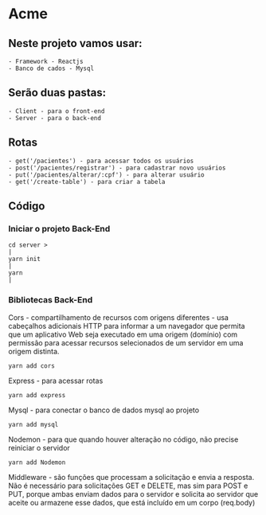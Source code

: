 # Acme

## Neste projeto vamos usar:

    - Framework - Reactjs
    - Banco de cados - Mysql

## Serão duas pastas:

    - Client - para o front-end
    - Server - para o back-end
  
## Rotas

    - get('/pacientes') - para acessar todos os usuários
    - post('/pacientes/registrar') - para cadastrar novo usuários
    - put('/pacientes/alterar/:cpf') - para alterar usuário
    - get('/create-table') - para criar a tabela
  
## Código

### Iniciar o projeto Back-End

    cd server >
    |
    yarn init
    |
    yarn
    |

### Bibliotecas Back-End

Cors - compartilhamento de recursos com origens diferentes - usa cabeçalhos adicionais HTTP para informar a um navegador que permita que um aplicativo Web seja executado em uma origem (domínio) com permissão para acessar recursos selecionados de um servidor em uma origem distinta.

    yarn add cors

Express - para acessar rotas

    yarn add express

Mysql - para conectar o banco de dados mysql ao projeto

    yarn add mysql

Nodemon - para que quando houver alteração no código, não precise reiniciar o servidor

    yarn add Nodemon


Middleware - são funções que processam a solicitação e envia a resposta. Não é necessário para solicitações GET e DELETE, mas sim para POST e PUT, porque ambas enviam dados para o servidor e solicita ao servidor que aceite ou armazene esse dados, que está incluído em um corpo (req.body)
